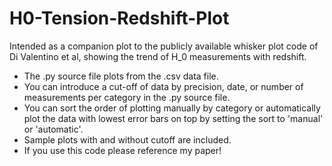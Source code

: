 # H0-Tension-Redshift-Plot
Intended as a companion plot to the publicly available whisker plot code of Di Valentino et al, showing the trend of H_0 measurements with redshift.

- The .py source file plots from the .csv data file.
- You can introduce a cut-off of data by precision, date, or number of measurements per category in the .py source file.
- You can sort the order of plotting manually by category or automatically plot the data with lowest error bars on top by setting the sort to 'manual' or 'automatic'.
- Sample plots with and without cutoff are included.
- If you use this code please reference my paper!
